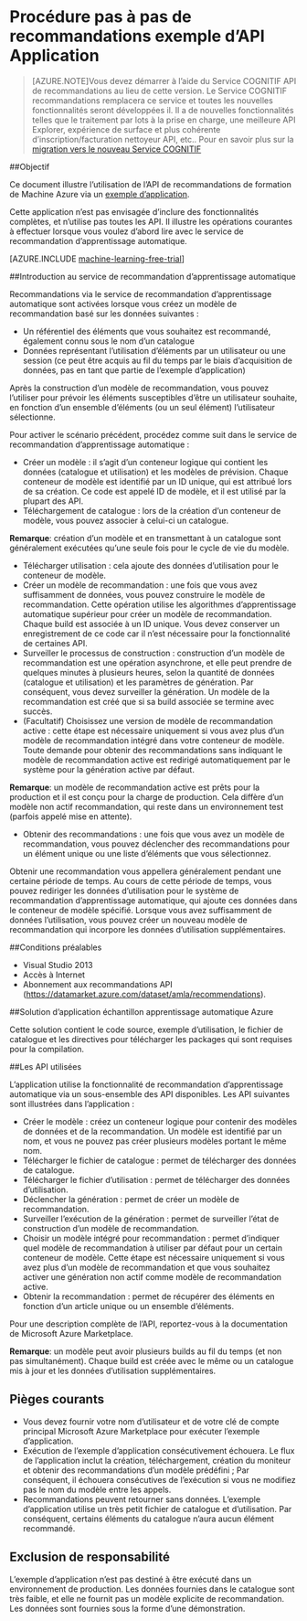 <properties 
    pageTitle="Opérations courantes dans l’API de recommandations d’apprentissage Machine | Microsoft Azure" 
    description="Application exemple de recommandation Azure ML" 
    services="machine-learning" 
    documentationCenter="" 
    authors="LuisCabrer" 
    manager="jhubbard" 
    editor="cgronlun"/>

<tags 
    ms.service="machine-learning" 
    ms.workload="data-services" 
    ms.tgt_pltfrm="na" 
    ms.devlang="na" 
    ms.topic="article" 
    ms.date="09/08/2016" 
    ms.author="luisca"/> 


# <a name="recommendations-api-sample-application-walkthrough"></a>Procédure pas à pas de recommandations exemple d’API Application

>[AZURE.NOTE]Vous devez démarrer à l’aide du Service COGNITIF API de recommandations au lieu de cette version. Le Service COGNITIF recommandations remplacera ce service et toutes les nouvelles fonctionnalités seront développées il. Il a de nouvelles fonctionnalités telles que le traitement par lots à la prise en charge, une meilleure API Explorer, expérience de surface et plus cohérente d’inscription/facturation nettoyeur API, etc..
> Pour en savoir plus sur la [migration vers le nouveau Service COGNITIF](http://aka.ms/recomigrate)

##<a name="purpose"></a>Objectif

Ce document illustre l’utilisation de l’API de recommandations de formation de Machine Azure via un [exemple d’application](https://code.msdn.microsoft.com/Recommendations-144df403).

Cette application n’est pas envisagée d’inclure des fonctionnalités complètes, et n’utilise pas toutes les API. Il illustre les opérations courantes à effectuer lorsque vous voulez d’abord lire avec le service de recommandation d’apprentissage automatique. 

[AZURE.INCLUDE [machine-learning-free-trial](../../includes/machine-learning-free-trial.md)]

##<a name="introduction-to-machine-learning-recommendation-service"></a>Introduction au service de recommandation d’apprentissage automatique

Recommandations via le service de recommandation d’apprentissage automatique sont activées lorsque vous créez un modèle de recommandation basé sur les données suivantes :

* Un référentiel des éléments que vous souhaitez est recommandé, également connu sous le nom d’un catalogue
* Données représentant l’utilisation d’éléments par un utilisateur ou une session (ce peut être acquis au fil du temps par le biais d’acquisition de données, pas en tant que partie de l’exemple d’application)

Après la construction d’un modèle de recommandation, vous pouvez l’utiliser pour prévoir les éléments susceptibles d’être un utilisateur souhaite, en fonction d’un ensemble d’éléments (ou un seul élément) l’utilisateur sélectionne.

Pour activer le scénario précédent, procédez comme suit dans le service de recommandation d’apprentissage automatique :

* Créer un modèle : il s’agit d’un conteneur logique qui contient les données (catalogue et utilisation) et les modèles de prévision. Chaque conteneur de modèle est identifié par un ID unique, qui est attribué lors de sa création. Ce code est appelé ID de modèle, et il est utilisé par la plupart des API. 
* Téléchargement de catalogue : lors de la création d’un conteneur de modèle, vous pouvez associer à celui-ci un catalogue.

**Remarque**: création d’un modèle et en transmettant à un catalogue sont généralement exécutées qu’une seule fois pour le cycle de vie du modèle.

* Télécharger utilisation : cela ajoute des données d’utilisation pour le conteneur de modèle.
* Créer un modèle de recommandation : une fois que vous avez suffisamment de données, vous pouvez construire le modèle de recommandation. Cette opération utilise les algorithmes d’apprentissage automatique supérieur pour créer un modèle de recommandation. Chaque build est associée à un ID unique. Vous devez conserver un enregistrement de ce code car il n’est nécessaire pour la fonctionnalité de certaines API.
* Surveiller le processus de construction : construction d’un modèle de recommandation est une opération asynchrone, et elle peut prendre de quelques minutes à plusieurs heures, selon la quantité de données (catalogue et utilisation) et les paramètres de génération. Par conséquent, vous devez surveiller la génération. Un modèle de la recommandation est créé que si sa build associée se termine avec succès.
* (Facultatif) Choisissez une version de modèle de recommandation active : cette étape est nécessaire uniquement si vous avez plus d’un modèle de recommandation intégré dans votre conteneur de modèle. Toute demande pour obtenir des recommandations sans indiquant le modèle de recommandation active est redirigé automatiquement par le système pour la génération active par défaut. 

**Remarque**: un modèle de recommandation active est prêts pour la production et il est conçu pour la charge de production. Cela diffère d’un modèle non actif recommandation, qui reste dans un environnement test (parfois appelé mise en attente).

* Obtenir des recommandations : une fois que vous avez un modèle de recommandation, vous pouvez déclencher des recommandations pour un élément unique ou une liste d’éléments que vous sélectionnez. 

Obtenir une recommandation vous appellera généralement pendant une certaine période de temps. Au cours de cette période de temps, vous pouvez rediriger les données d’utilisation pour le système de recommandation d’apprentissage automatique, qui ajoute ces données dans le conteneur de modèle spécifié. Lorsque vous avez suffisamment de données l’utilisation, vous pouvez créer un nouveau modèle de recommandation qui incorpore les données d’utilisation supplémentaires. 

##<a name="prerequisites"></a>Conditions préalables

* Visual Studio 2013
* Accès à Internet 
* Abonnement aux recommandations API (https://datamarket.azure.com/dataset/amla/recommendations).

##<a name="azure-machine-learning-sample-app-solution"></a>Solution d’application échantillon apprentissage automatique Azure

Cette solution contient le code source, exemple d’utilisation, le fichier de catalogue et les directives pour télécharger les packages qui sont requises pour la compilation.

##<a name="the-apis-used"></a>Les API utilisées

L’application utilise la fonctionnalité de recommandation d’apprentissage automatique via un sous-ensemble des API disponibles. Les API suivantes sont illustrées dans l’application :

* Créer le modèle : créez un conteneur logique pour contenir des modèles de données et de la recommandation. Un modèle est identifié par un nom, et vous ne pouvez pas créer plusieurs modèles portant le même nom.
* Télécharger le fichier de catalogue : permet de télécharger des données de catalogue.
* Télécharger le fichier d’utilisation : permet de télécharger des données d’utilisation.
* Déclencher la génération : permet de créer un modèle de recommandation.
* Surveiller l’exécution de la génération : permet de surveiller l’état de construction d’un modèle de recommandation.
* Choisir un modèle intégré pour recommandation : permet d’indiquer quel modèle de recommandation à utiliser par défaut pour un certain conteneur de modèle. Cette étape est nécessaire uniquement si vous avez plus d’un modèle de recommandation et que vous souhaitez activer une génération non actif comme modèle de recommandation active.
* Obtenir la recommandation : permet de récupérer des éléments en fonction d’un article unique ou un ensemble d’éléments. 

Pour une description complète de l’API, reportez-vous à la documentation de Microsoft Azure Marketplace. 

**Remarque**: un modèle peut avoir plusieurs builds au fil du temps (et non pas simultanément). Chaque build est créée avec le même ou un catalogue mis à jour et les données d’utilisation supplémentaires.

## <a name="common-pitfalls"></a>Pièges courants

* Vous devez fournir votre nom d’utilisateur et de votre clé de compte principal Microsoft Azure Marketplace pour exécuter l’exemple d’application.
* Exécution de l’exemple d’application consécutivement échouera. Le flux de l’application inclut la création, téléchargement, création du moniteur et obtenir des recommandations d’un modèle prédéfini ; Par conséquent, il échouera consécutives de l’exécution si vous ne modifiez pas le nom du modèle entre les appels.
* Recommandations peuvent retourner sans données. L’exemple d’application utilise un très petit fichier de catalogue et d’utilisation. Par conséquent, certains éléments du catalogue n’aura aucun élément recommandé.

## <a name="disclaimer"></a>Exclusion de responsabilité
L’exemple d’application n’est pas destiné à être exécuté dans un environnement de production. Les données fournies dans le catalogue sont très faible, et elle ne fournit pas un modèle explicite de recommandation. Les données sont fournies sous la forme d’une démonstration. 
 
